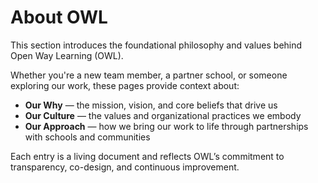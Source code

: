 # About OWL

This section introduces the foundational philosophy and values behind Open Way Learning (OWL).

Whether you're a new team member, a partner school, or someone exploring our work, these pages provide context about:

- **Our Why** — the mission, vision, and core beliefs that drive us
- **Our Culture** — the values and organizational practices we embody
- **Our Approach** — how we bring our work to life through partnerships with schools and communities

Each entry is a living document and reflects OWL’s commitment to transparency, co-design, and continuous improvement.

